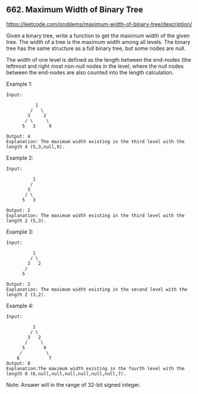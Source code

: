 ## 662. Maximum Width of Binary Tree

https://leetcode.com/problems/maximum-width-of-binary-tree/description/

Given a binary tree, write a function to get the maximum width of the given tree. The width of a tree is the maximum width among all levels. The binary tree has the same structure as a full binary tree, but some nodes are null.

The width of one level is defined as the length between the end-nodes (the leftmost and right most non-null nodes in the level, where the null nodes between the end-nodes are also counted into the length calculation.

Example 1:

```
Input:

           1
         /   \
        3     2
       / \     \
      5   3     9

Output: 4
Explanation: The maximum width existing in the third level with the length 4 (5,3,null,9).
```

Example 2:

```
Input:

          1
         /
        3
       / \
      5   3

Output: 2
Explanation: The maximum width existing in the third level with the length 2 (5,3).
```

Example 3:

```
Input:

          1
         / \
        3   2
       /
      5

Output: 2
Explanation: The maximum width existing in the second level with the length 2 (3,2).
```

Example 4:

```
Input:

          1
         / \
        3   2
       /     \
      5       9
     /         \
    6           7
Output: 8
Explanation:The maximum width existing in the fourth level with the length 8 (6,null,null,null,null,null,null,7).
```

Note: Answer will in the range of 32-bit signed integer.

